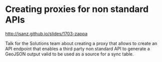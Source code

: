 Creating proxies for non standard APIs
============================================

http://jsanz.github.io/slides/1703-zappa

Talk for the Solutions team about creating a proxy that allows to create an
API endpoint that enables a third party non standard API to generate a
GeoJSON output valid to be used as a source for a sync table.